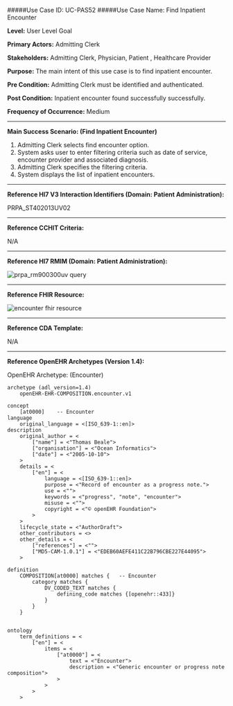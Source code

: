 #####Use Case ID: UC-PAS52
#####Use Case Name: Find Inpatient Encounter

**Level:**                     User Level Goal

**Primary Actors:**            Admitting Clerk

**Stakeholders:**              Admitting Clerk, Physician, Patient , Healthcare Provider

**Purpose:**                   The main intent of this use case is to find inpatient encounter.

**Pre Condition:**             Admitting Clerk must be identified and authenticated.

**Post Condition:**            Inpatient encounter found successfully successfully.

**Frequency of Occurrence:**   Medium
__________________________________________________________
**Main Success Scenario: (Find Inpatient Encounter)**

1. Admitting Clerk selects find encounter option.
2. System asks user to enter filtering criteria such as date of service, encounter provider and associated diagnosis.
3. Admitting Clerk specifies the filtering criteria.
4. System displays the list of inpatient encounters.

________________________________________________________________________
**Reference Hl7 V3 Interaction Identifiers (Domain: Patient Administration):**

PRPA_ST402013UV02
_______________________________________________________________
**Reference CCHIT Criteria:**

N/A
_______________________________________________________________
**Reference Hl7 RMIM (Domain: Patient Administration):**

![prpa_rm900300uv query](https://f.cloud.github.com/assets/5391320/1370020/cea05754-3a0c-11e3-9c47-21db0e1c6c02.png)
_______________________________________________________________
**Reference FHIR Resource:**

![encounter fhir resource](https://f.cloud.github.com/assets/5391320/1369999/74cb4914-3a0c-11e3-8d49-1317a89cc65d.png)
_______________________________________________________________
**Reference CDA Template:**

N/A
_______________________________________________________________
**Reference OpenEHR Archetypes (Version 1.4):**

OpenEHR Archetype: (Encounter)

``` Archetype
archetype (adl_version=1.4)
	openEHR-EHR-COMPOSITION.encounter.v1

concept
	[at0000]	-- Encounter
language
	original_language = <[ISO_639-1::en]>
description
	original_author = <
		["name"] = <"Thomas Beale">
		["organisation"] = <"Ocean Informatics">
		["date"] = <"2005-10-10">
	>
	details = <
		["en"] = <
			language = <[ISO_639-1::en]>
			purpose = <"Record of encounter as a progress note.">
			use = <"">
			keywords = <"progress", "note", "encounter">
			misuse = <"">
			copyright = <"© openEHR Foundation">
		>
	>
	lifecycle_state = <"AuthorDraft">
	other_contributors = <>
	other_details = <
		["references"] = <"">
		["MD5-CAM-1.0.1"] = <"EDEB60AEFE411C22B796CBE227E44095">
	>

definition
	COMPOSITION[at0000] matches {	-- Encounter
		category matches {
			DV_CODED_TEXT matches {
				defining_code matches {[openehr::433]}
			}
		}
	}


ontology
	term_definitions = <
		["en"] = <
			items = <
				["at0000"] = <
					text = <"Encounter">
					description = <"Generic encounter or progress note composition">
				>
			>
		>
	>
```




